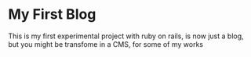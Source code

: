 My First Blog
=============
This is my first experimental project with ruby on rails, is now just a blog, but you might be transfome in a CMS, for some of my works